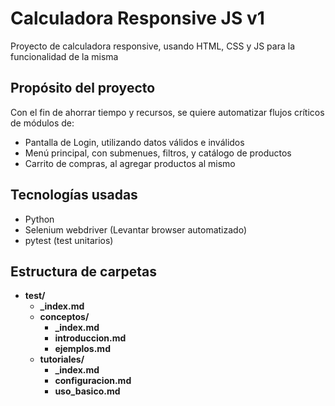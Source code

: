 # Calculadora Responsive JS v1
Proyecto de calculadora responsive, usando HTML, CSS y JS para la funcionalidad de la misma


## Propósito del proyecto
Con el fin de ahorrar tiempo y recursos, se quiere automatizar flujos críticos de módulos de:
 - Pantalla de Login, utilizando datos válidos e inválidos
 - Menú principal, con submenues, filtros, y catálogo de productos
 - Carrito de compras, al agregar productos al mismo

## Tecnologías usadas
* Python
* Selenium webdriver (Levantar browser automatizado)
* pytest (test unitarios)
  

## Estructura de carpetas
- **test/**
    - **_index.md**
    - **conceptos/**
        - **_index.md**
        - **introduccion.md**
        - **ejemplos.md**
    - **tutoriales/**
        - **_index.md**
        - **configuracion.md**
        - **uso_basico.md**
